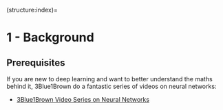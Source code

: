 (structure:index)=
# 1 - Background

## Prerequisites

If you are new to deep learning and want to better understand the maths behind it, 3Blue1Brown do a fantastic series of videos on neural networks:
* [3Blue1Brown Video Series on Neural Networks](https://www.3blue1brown.com/topics/neural-networks)

```{tableofcontents}
```